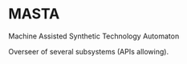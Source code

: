 # MASTA
Machine Assisted Synthetic Technology Automaton

Overseer of several subsystems (APIs allowing).
